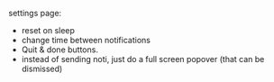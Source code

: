 settings page:
- reset on sleep
- change time between notifications
- Quit & done buttons.
- instead of sending noti, just do a full screen popover (that can be dismissed)